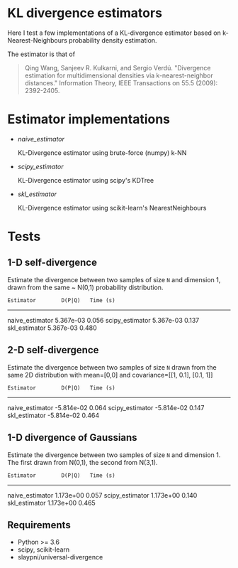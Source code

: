 # KL divergence estimators

Here I test a few implementations of a KL-divergence estimator
based on k-Nearest-Neighbours probability density estimation.

The estimator is that of 

> Qing Wang, Sanjeev R. Kulkarni, and Sergio Verdú. "Divergence estimation for multidimensional densities via k-nearest-neighbor distances." Information Theory, IEEE Transactions on 55.5 (2009): 2392-2405.

# Estimator implementations


 - *naive_estimator*

    KL-Divergence estimator using brute-force (numpy) k-NN

 - *scipy_estimator*

    KL-Divergence estimator using scipy's KDTree

 - *skl_estimator*

    KL-Divergence estimator using scikit-learn's NearestNeighbours


# Tests



## 1-D self-divergence
 Estimate the divergence between two samples of size `N` and dimension
    1, drawn from the same ~ N(0,1) probability distribution.

    Estimator        D(P|Q)   Time (s)
----------------- ---------- --------
naive_estimator    5.367e-03 0.056
scipy_estimator    5.367e-03 0.137
skl_estimator      5.367e-03 0.480



## 2-D self-divergence
 Estimate the divergence between two samples of size `N` drawn
    from the same 2D distribution with
    mean=[0,0] and covariance=[[1, 0.1], [0.1, 1]] 

    Estimator        D(P|Q)   Time (s)
----------------- ---------- --------
naive_estimator   -5.814e-02 0.064
scipy_estimator   -5.814e-02 0.147
skl_estimator     -5.814e-02 0.464



## 1-D divergence of Gaussians
 Estimate the divergence between two samples of size `N` and dimension
    1. The first drawn from N(0,1), the second from N(3,1).

    Estimator        D(P|Q)   Time (s)
----------------- ---------- --------
naive_estimator    1.173e+00 0.057
scipy_estimator    1.173e+00 0.140
skl_estimator      1.173e+00 0.465




## Requirements

- Python >= 3.6
- scipy, scikit-learn 
- slaypni/universal-divergence